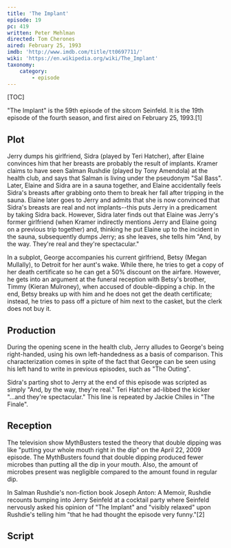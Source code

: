 ```yaml
---
title: 'The Implant'
episode: 19
pc: 419         
written: Peter Mehlman
directed: Tom Cherones
aired: February 25, 1993
imdb: 'http://www.imdb.com/title/tt0697711/'
wiki: 'https://en.wikipedia.org/wiki/The_Implant'
taxonomy:
    category:
        - episode
---
```


[TOC]

"The Implant" is the 59th episode of the sitcom Seinfeld. It is the 19th episode of the fourth season, and first aired on February 25, 1993.[1]

## Plot

Jerry dumps his girlfriend, Sidra (played by Teri Hatcher), after Elaine convinces him that her breasts are probably the result of implants. Kramer claims to have seen Salman Rushdie (played by Tony Amendola) at the health club, and says that Salman is living under the pseudonym "Sal Bass". Later, Elaine and Sidra are in a sauna together, and Elaine accidentally feels Sidra's breasts after grabbing onto them to break her fall after tripping in the sauna. Elaine later goes to Jerry and admits that she is now convinced that Sidra's breasts are real and not implants--this puts Jerry in a predicament by taking Sidra back. However, Sidra later finds out that Elaine was Jerry's former girlfriend (when Kramer indirectly mentions Jerry and Elaine going on a previous trip together) and, thinking he put Elaine up to the incident in the sauna, subsequently dumps Jerry; as she leaves, she tells him "And, by the way. They're real and they're spectacular."

In a subplot, George accompanies his current girlfriend, Betsy (Megan Mullally), to Detroit for her aunt's wake. While there, he tries to get a copy of her death certificate so he can get a 50% discount on the airfare. However, he gets into an argument at the funeral reception with Betsy's brother, Timmy (Kieran Mulroney), when accused of double-dipping a chip. In the end, Betsy breaks up with him and he does not get the death certificate; instead, he tries to pass off a picture of him next to the casket, but the clerk does not buy it.

## Production

During the opening scene in the health club, Jerry alludes to George's being right-handed, using his own left-handedness as a basis of comparison. This characterization comes in spite of the fact that George can be seen using his left hand to write in previous episodes, such as "The Outing".

Sidra's parting shot to Jerry at the end of this episode was scripted as simply "And, by the way, they're real." Teri Hatcher ad-libbed the kicker "...and they're spectacular." This line is repeated by Jackie Chiles in "The Finale".

## Reception

The television show MythBusters tested the theory that double dipping was like "putting your whole mouth right in the dip" on the April 22, 2009 episode. The MythBusters found that double dipping produced fewer microbes than putting all the dip in your mouth. Also, the amount of microbes present was negligible compared to the amount found in regular dip.

In Salman Rushdie's non-fiction book Joseph Anton: A Memoir, Rushdie recounts bumping into Jerry Seinfeld at a cocktail party where Seinfeld nervously asked his opinion of "The Implant" and "visibly relaxed" upon Rushdie's telling him "that he had thought the episode very funny."[2]

## Script
